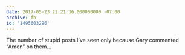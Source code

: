 ```yaml
---
date: 2017-05-23 22:21:36.000000000 -07:00
archive: fb
id: '1495603296'
---
```


The number of stupid posts I’ve seen only because Gary commented “Amen” on them…
